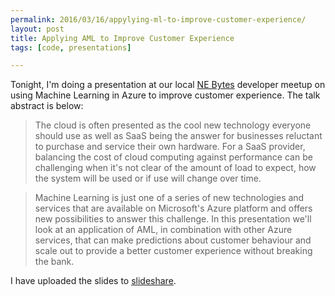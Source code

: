 ```yaml
---
permalink: 2016/03/16/appylying-ml-to-improve-customer-experience/
layout: post
title: Applying AML to Improve Customer Experience
tags: [code, presentations]

---
```


Tonight, I'm doing a presentation at our local <a href="http://nebytes.net">NE Bytes</a> developer meetup on using
Machine Learning in Azure to improve customer experience. The talk abstract is below:

<blockquote>
The cloud is often presented as the cool new technology everyone should use as well as SaaS being the 
answer for businesses reluctant to purchase and service their own hardware. For a SaaS provider, balancing 
the cost of cloud computing against performance can be challenging when it's not clear of the amount 
of load to expect, how the system will be used or if use will change over time.
</blockquote>
<blockquote>
Machine Learning is just one of a series of new technologies and services that are available on 
Microsoft's Azure platform and offers new possibilities to answer this challenge. In this presentation 
we'll look at an application of AML, in combination with other Azure services, that can make predictions 
about customer behaviour and scale out to provide a better customer experience without breaking the bank.
</blockquote>

I have uploaded the slides to
<a target="_blank" href="https://www.slideshare.net/deejaygraham/adventures-in-azure-machine-learning-from-ne-bytes" rel="noreferrer">slideshare</a>.
